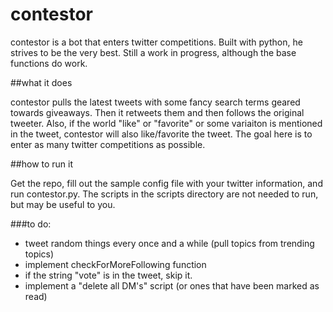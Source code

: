 # contestor
contestor is a bot that enters twitter competitions. Built with python, he strives to be the very best. Still a work in progress, although the base functions do work.

##what it does

contestor pulls the latest tweets with some fancy search terms geared towards giveaways. Then it retweets them and then follows the original tweeter. Also, if the world "like" or "favorite" or some variaiton is mentioned in the tweet, contestor will also like/favorite the tweet. The goal here is to enter as many twitter competitions as possible.

##how to run it

Get the repo, fill out the sample config file with your twitter information, and run contestor.py. The scripts in the scripts directory are not needed to run, but may be useful to you.

###to do:
* tweet random things every once and a while (pull topics from trending topics)
* implement checkForMoreFollowing function
* if the string "vote" is in the tweet, skip it.
* implement a "delete all DM's" script (or ones that have been marked as read)
